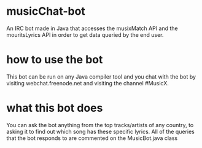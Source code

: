 # musicChat-bot
An IRC bot made in Java that accesses the musixMatch API and the mouritsLyrics API in order to get data queried by the end user.

# how to use the bot
This bot can be run on any Java compiler tool and you chat with the bot by visiting webchat.freenode.net and visiting the channel #MusicX.

# what this bot does
You can ask the bot anything from the top tracks/artists of any country, to asking it to find out which song has these specific lyrics.
All of the queries that the bot responds to are commented on the MusicBot.java class
